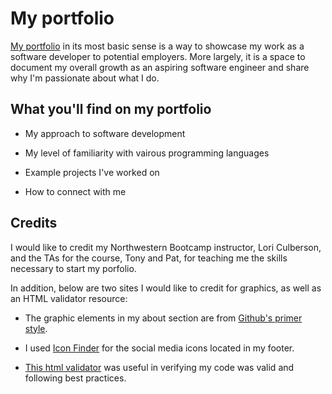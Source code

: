 # My portfolio

[My portfolio](https://emblair96.github.io/) in its most basic sense is a way to showcase my work as a software developer to potential employers.  More largely, it is a space to document my overall growth as an aspiring software engineer and share why I'm passionate about what I do.   

## What you'll find on my portfolio

* My approach to software development

* My level of familiarity with vairous programming languages

* Example projects I've worked on

* How to connect with me

## Credits

I would like to credit my Northwestern Bootcamp instructor, Lori Culberson, and the TAs for the course, Tony and Pat, for teaching me the skills necessary to start my porfolio.  

In addition, below are two sites I would like to credit for graphics, as well as an HTML validator resource:

* The graphic elements in my about section are from [Github's primer style](https://primer.style/octicons/).  

* I used [Icon Finder](https://www.iconfinder.com/social-media-icons) for the social media icons located in my footer.

* [This html validator](https://www.freeformatter.com/html-validator.html) was useful in verifying my code was valid and following best practices.